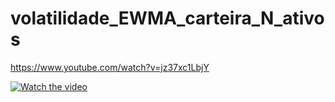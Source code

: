 # volatilidade_EWMA_carteira_N_ativos

https://www.youtube.com/watch?v=jz37xc1LbjY

[![Watch the video]()](https://www.youtube.com/watch?v=jz37xc1LbjY)
